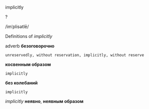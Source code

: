 implicitly

?

/imˈplisətlē/

Definitions of _implicitly_

adverb
**безоговорочно**

    unreservedly, without reservation, implicitly, without reserve
**косвенным образом**

    implicitly
**без колебаний**

    implicitly

_implicitly_
**неявно**, **неявным образом**